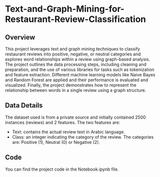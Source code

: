 # Text-and-Graph-Mining-for-Restaurant-Review-Classification

## Overview
This project leverages text and graph mining techniques to classify restaurant reviews into positive, negative, or neutral categories and explores word relationships within a review using graph-based analysis. The project outlines the data processing steps, including cleaning and preparation, and the use of various libraries for tasks such as tokenization and feature extraction. Different machine learning models like Naive Bayes and Random Forest are applied and their performance is evaluated and visualized. Finally, the project demonstrates how to represent the relationship between words in a single review using a graph structure.

## Data Details
The dataset used is from a private source and initially contained 2500 instances (reviews) and 2 features. The two features are:
- Text: contains the actual review text in Arabic language.
- Class: an integer indicating the category of the review. The categories are: Positive (1), Neutral (0) or Negative (2).

## Code
You can find the project code in the Notebook.ipynb file.

